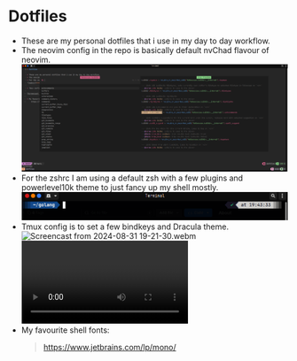 # Dotfiles

* These are my personal dotfiles that i use in my day to day workflow.
* The neovim config in the repo is basically default nvChad flavour of neovim.
![nvim](nvim/ss100.png)
* For the zshrc I am using a default zsh with a few plugins and powerlevel10k theme to just fancy up my shell mostly.
![zshrc](zsh/ss990.png)
* Tmux config is to set a few bindkeys and Dracula theme.
![Screencast from 2024-08-31 19-21-30.webm](https://github.com/user-attachments/assets/9d7a9d13-3964-4e59-af63-6e6d51d1ad96)
![recording.webm](tmux/recording.webm)
* My favourite shell fonts:
    > https://www.jetbrains.com/lp/mono/
